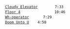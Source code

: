 [`Cloudy Elevator`](cloudy-elevator.mp3)    `7:33`  
[`Floor 4`](floor-4.mp3)        `10:46`  
[`Wh-operator`](wh-operator.mp3)    `7:29`  
[`Doom Unto U`](doom-unto-u.mp3)  `4:58`
